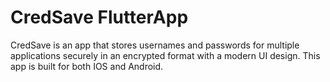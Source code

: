 # CredSave FlutterApp

CredSave is an app that stores usernames and passwords for multiple applications securely in an encrypted format with a modern UI design. This app is built for both IOS and Android. 

